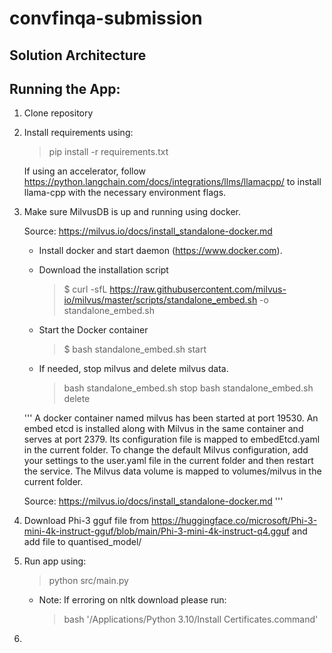 # convfinqa-submission

## Solution Architecture

## Running the App:

1. Clone repository

2. Install requirements using:

    > pip install -r requirements.txt

    If using an accelerator, follow https://python.langchain.com/docs/integrations/llms/llamacpp/ to install llama-cpp with the necessary environment flags.

3. Make sure MilvusDB is up and running using docker.

    Source: https://milvus.io/docs/install_standalone-docker.md

    - Install docker and start daemon (https://www.docker.com).

    - Download the installation script
        > $ curl -sfL https://raw.githubusercontent.com/milvus-io/milvus/master/scripts/standalone_embed.sh -o standalone_embed.sh

    - Start the Docker container
        > $ bash standalone_embed.sh start

    - If needed, stop milvus and delete milvus data.
        > bash standalone_embed.sh stop
        > bash standalone_embed.sh delete

    '''
    A docker container named milvus has been started at port 19530.
    An embed etcd is installed along with Milvus in the same container and serves at port 2379. Its configuration file is mapped to embedEtcd.yaml in the current folder.
    To change the default Milvus configuration, add your settings to the user.yaml file in the current folder and then restart the service.
    The Milvus data volume is mapped to volumes/milvus in the current folder.

    Source: https://milvus.io/docs/install_standalone-docker.md
    '''

4. Download Phi-3 gguf file from https://huggingface.co/microsoft/Phi-3-mini-4k-instruct-gguf/blob/main/Phi-3-mini-4k-instruct-q4.gguf and add file to quantised_model/

5. Run app using:
    > python src/main.py

    - Note: If erroring on nltk download please run:
        > bash '/Applications/Python 3.10/Install Certificates.command'

6. 
